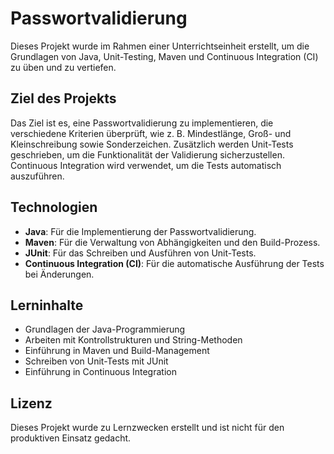# Passwortvalidierung

Dieses Projekt wurde im Rahmen einer Unterrichtseinheit erstellt, um die Grundlagen von Java, Unit-Testing, Maven und Continuous Integration (CI) zu üben und zu vertiefen.

## Ziel des Projekts

Das Ziel ist es, eine Passwortvalidierung zu implementieren, die verschiedene Kriterien überprüft, wie z. B. Mindestlänge, Groß- und Kleinschreibung sowie Sonderzeichen. Zusätzlich werden Unit-Tests geschrieben, um die Funktionalität der Validierung sicherzustellen. Continuous Integration wird verwendet, um die Tests automatisch auszuführen.

## Technologien

- **Java**: Für die Implementierung der Passwortvalidierung.
- **Maven**: Für die Verwaltung von Abhängigkeiten und den Build-Prozess.
- **JUnit**: Für das Schreiben und Ausführen von Unit-Tests.
- **Continuous Integration (CI)**: Für die automatische Ausführung der Tests bei Änderungen.

## Lerninhalte

- Grundlagen der Java-Programmierung
- Arbeiten mit Kontrollstrukturen und String-Methoden
- Einführung in Maven und Build-Management
- Schreiben von Unit-Tests mit JUnit
- Einführung in Continuous Integration

## Lizenz

Dieses Projekt wurde zu Lernzwecken erstellt und ist nicht für den produktiven Einsatz gedacht.
